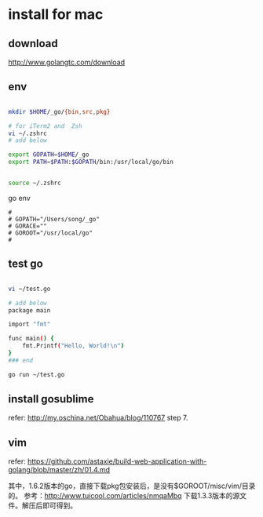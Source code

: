 
# install for mac

##  download 

http://www.golangtc.com/download

## env

```bash

mkdir $HOME/_go/{bin,src,pkg}

# for iTerm2 and  Zsh
vi ~/.zshrc
# add below

export GOPATH=$HOME/_go
export PATH=$PATH:$GOPATH/bin:/usr/local/go/bin


source ~/.zshrc


```

go env 

```shell
#
# GOPATH="/Users/song/_go"
# GORACE=""
# GOROOT="/usr/local/go"
# 
```



## test go

```bash

vi ~/test.go

# add below
package main

import "fmt"

func main() {
	fmt.Printf("Hello, World!\n")
}
### end 

go run ~/test.go
```

## install gosublime

refer: http://my.oschina.net/Obahua/blog/110767
step 7.


## vim

refer:
https://github.com/astaxie/build-web-application-with-golang/blob/master/zh/01.4.md

其中，1.6.2版本的go，直接下载pkg包安装后，是没有$GOROOT/misc/vim/目录的。
参考：http://www.tuicool.com/articles/nmqaMbq
下载1.3.3版本的源文件。解压后即可得到。



